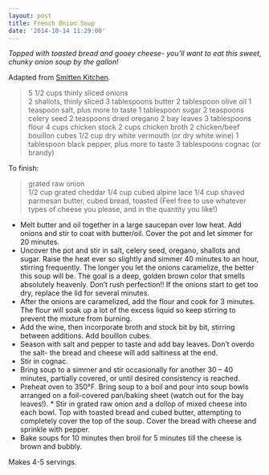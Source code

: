 ```yaml
---
layout: post
title: French Onion Soup
date: '2014-10-14 11:29:00'
---
```


*Topped with toasted bread and gooey cheese- you’ll want to eat this sweet, chunky onion soup by the gallon!*

Adapted from [Smitten Kitchen](http://smittenkitchen.com/blog/2011/04/french-onion-soup/).

> 5 1/2 cups thinly sliced onions  
2 shallots, thinly sliced
3 tablespoons butter
2 tablespoon olive oil
1 teaspoon salt, plus more to taste
1 tablespoon sugar
2 teaspoons celery seed
2 teaspoons dried oregano
2 bay leaves
3 tablespoons flour
4 cups chicken stock
2 cups chicken broth
2 chicken/beef bouillon cubes
1/2 cup dry white vermouth (or dry white wine)
1 tablespoon black pepper, plus more to taste
3 tablespoons cognac (or brandy)

To finish:

> grated raw onion  
1/2 cup grated cheddar
1/4 cup cubed alpine lace
1/4 cup shaved parmesan
butter, cubed
bread, toasted
(Feel free to use whatever types of cheese you please, and in the quantity you like!)

* Melt butter and oil together in a large saucepan over low heat. Add onions and stir to coat with butter/oil. Cover the pot and let simmer for 20 minutes.
* Uncover the pot and stir in salt, celery seed, oregano, shallots and sugar. Raise the heat ever so slightly and simmer 40 minutes to an hour, stirring frequently. The longer you let the onions caramelize, the better this soup will be. The goal is a deep, golden brown color that smells absolutely heavenly. Don’t rush perfection!! If the onions start to get too dry, replace the lid for several minutes.
* After the onions are caramelized, add the flour and cook for 3 minutes. The flour will soak up a lot of the excess liquid so keep stirring to prevent the mixture from burning.
* Add the wine, then incorporate broth and stock bit by bit, stirring between additions. Add bouillon cubes.
* Season with salt and pepper to taste and add bay leaves. Don’t overdo the salt- the bread and cheese will add saltiness at the end.
* Stir in cognac.
* Bring soup to a simmer and stir occasionally for another 30 – 40 minutes, partially covered, or until desired consistency is reached.
* Preheat oven to 350°F. Bring soup to a boil and pour into soup bowls arranged on a foil-covered pan/baking sheet (watch out for the bay leaves!). * Stir in grated raw onion and a dollop of mixed cheese into each bowl. Top with toasted bread and cubed butter, attempting to completely cover the top of the soup. Cover the bread with cheese and sprinkle with pepper.
* Bake soups for 10 minutes then broil for 5 minutes till the cheese is brown and bubbly.

Makes 4-5 servings.